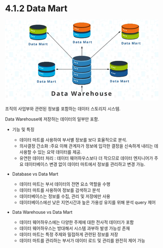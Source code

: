 # 4.1.2 Data Mart

![Untitled](./images/1.2_data_mart.png)
    
조직의 사업부와 관련된 정보를 포함하는 데이터 스토리지 시스템. 

Data Warehouse에 저장하는 데이터의 일부만 포함.

- 기능 및 특징
    - 데이터 마트를 사용하여 부서별 정보를 보다 효율적으로 분석.
    - 의사결정 간소화 :주요 이해 관계자가 정보에 입각한 결정을 신속하게 내리는 데 사용할 수 있는 요약 데이터를 제공.
    - 유연한 데이터 처리 : 데이터 웨어하우스보다 더 작으므로 데이터 엔지니어가 주요 데이터베이스 변경 없이 데이터 마트에서 정보를 관리하고 변경 가능.
    
- Database vs Data Mart
    - 데이터 마트는 부서 데이터의 전면 요소 역할을 수행
    - 데이터 마트를 사용하여 정보를 검색하고 분석
    - 데이터베이스는 정보를 수집, 관리 및 저장에만 사용
    - 데이터베이스에선 낮은 지연시간과 높은 가용성 유지를 위해 분석 query 제어
    
- Data Warehouse vs Data Mart
    - 데이터 웨어하우스에는 다양한 주제에 대한 전사적 데이터가 포함
    - 데이터 웨어하우스는 방대해서 시스템 과부하 발생 가능성 존재
    - 데이터 마트는 특정 주제와 밀접하게 관련된 정보를 저장
    - 데이터 마트를 관리하는 부서가 데이터 로드 및 관리를 완전히 제어 가능
